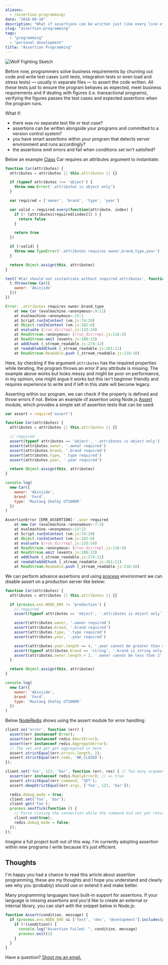 ```yaml
---
aliases:
  - /assertion-programming/
date: "2018-09-16"
description: "What if assertions can be written just like every line of code you write?"
slug: "assertion-programming"
tags:
  - "programming"
  - "personal development"
title: "Assertion Programming"
---
```



![Wolf Fighting Sketch][]


Before now, programmers solve business requirements by churning out code and write test cases (unit tests, integration tests or even load and stress tests) — usually in separate files — to assert the code written. All these tests just to ensure the program behaves as expected, meet business requirements and if dealing with figures (i.e. transactional programs), verifying the figures passes the test cases and expected assertions when the program runs.

What if:

- there was no separate test file or test case?
- assertions can be written alongside your programs and committed to a version control system?
- you have smart assertions within your program that detects server environment and runs accordingly?
- the assertions emit errors and fail when conditions set isn’t satisfied?

Below an example [Class] Car requires an attributes argument to instantiate:

```javascript
function Car(attributes) {
  attributes = attributes || this.attributes || {}

  if (typeof attributes !== 'object') {
    throw new Error('.attributes is object only')
  }

  var required = ['owner', 'brand', 'type', 'year']

  var valid = required.every(function(attribute, index) {
    if (! (attributes[required[index]]) ) {
      return false
    }

    return true
  })

  if (!valid) {
    throw new TypeError('.attributes requires owner,brand,type,year')
  }

  return Object.assign(this, attributes)
}

test('#Car should not instantiate without required attributes', function(t) {
  t.throws(new Car({
    owner: 'Akinjide'
  }))
})
```

```javascript
Error: .attributes requires owner,brand,type
    at new Car (evalmachine.<anonymous>:9:11)
    at evalmachine.<anonymous>:15:1
    at Script.runInContext (vm.js:74:29)
    at Object.runInContext (vm.js:182:6)
    at evaluate (/run_dir/repl.js:133:14)
    at ReadStream.<anonymous> (/run_dir/repl.js:116:5)
    at ReadStream.emit (events.js:180:13)
    at addChunk (_stream_readable.js:274:12)
    at readableAddChunk (_stream_readable.js:261:11)
    at ReadStream.Readable.push (_stream_readable.js:218:10)
```

Here, by checking if the argument `attributes` has the required properties while iterating, the program throws an error if any attribute is missing. The example above works but looks messy and might be poor on performance, in my opinion, one might argue it works but this isn't beginner friendly and requires experience to write and if left in this state will become legacy.

Asserting within our program, we can check if the property is defined and throw errors if not. Below an example of assertion using Node.js [Assert] module, which provides a simple set of assertion tests that can be used:

```javascript
var assert = require('assert')

function Car(attributes) {
  attributes = attributes || this.attributes || {}

  // required
  assert(typeof attributes == 'object', '.attributes is object only')
  assert(attributes.owner, '.owner required')
  assert(attributes.brand, '.brand required')
  assert(attributes.type, '.type required')
  assert(attributes.year, '.year required')

  return Object.assign(this, attributes)
}

console.log(
  new Car({
    owner: 'Akinjide',
    brand: 'Ford',
    type: 'Mustang Shelby GT500KR'
  })
)
```


```javascript
AssertionError [ERR_ASSERTION]: .year required
    at new Car (evalmachine.<anonymous>:7:3)
    at evalmachine.<anonymous>:13:13
    at Script.runInContext (vm.js:74:29)
    at Object.runInContext (vm.js:182:6)
    at evaluate (/run_dir/repl.js:133:14)
    at ReadStream.<anonymous> (/run_dir/repl.js:116:5)
    at ReadStream.emit (events.js:180:13)
    at addChunk (_stream_readable.js:274:12)
    at readableAddChunk (_stream_readable.js:261:11)
    at ReadStream.Readable.push (_stream_readable.js:218:10)
```

We can perform advance assertions and using [process] environment we can disable assert on a production server like below:

```javascript
function Car(attributes) {
  attributes = attributes || this.attributes || {}

  if (process.env.NODE_ENV != 'production') {
    // required
    assert(typeof attributes == 'object', '.attributes is object only')

    assert(attributes.owner, '.owner required')
    assert(attributes.brand, '.brand required')
    assert(attributes.type, '.type required')
    assert(attributes.year, '.year required')

    assert(attributes.year.length == 4, '.year cannot be greater than 4')
    assert(typeof attributes.brand == 'string', '.brand is string only')
    assert(attributes.owner.length > 2, '.owner cannot be less than 2')
  }

  return Object.assign(this, attributes)
}

console.log(
  new Car({
    owner: 'Akinjide',
    brand: 'Ford',
    type: 'Mustang Shelby GT500KR'
  })
)
```

Below [NodeRedis][] shows using the assert module for error handling:

```javascript
client.on('error', function (err) {
  assert(err instanceof Error);
  assert(err instanceof redis.AbortError);
  assert(err instanceof redis.AggregateError);
  // The set and get get aggregated in here
  assert.strictEqual(err.errors.length, 2);
  assert.strictEqual(err.code, 'NR_CLOSED');
});

client.set('foo', 123, 'bar', function (err, res) { // Too many arguments
  assert(err instanceof redis.ReplyError); // => true
  assert.strictEqual(err.command, 'SET');
  assert.deepStrictEqual(err.args, ['foo', 123, 'bar']);

  redis.debug_mode = true;
  client.set('foo', 'bar');
  client.get('foo');
  process.nextTick(function () {
    // Force closing the connection while the command did not yet return
    client.end(true);
    redis.debug_mode = false;
  });
});
```

Imagine a full project built out of this way. I'm currently adopting assertion within new programs I write because it's just efficient.


## Thoughts

I'm happy you had a chance to read this article about assertion programming, these are my thoughts and I hope you understand and clearly see why you (probably) should use or extend it and make better.

Many programming languages have built-in support for assertions. If your language is missing assertions and you'd like to create an external or internal library, you can start with the snippet below in Node.js:

```javascript
function Assert(condition, message) {
  if (process.env.NODE_ENV && ['test', 'dev', 'development'].includes(process.env.NODE_ENV)) {
    if (!(condition)) {
      console.log("Assertion Failed: ", condition, message)
      process.exit(1)
    }
  }
}
```

Have a question? [Shoot me an email.][]

  [Wolf Fighting Sketch]: /static/images/2018/wolf-fighting-sketch.jpg "Wolf Fighting Sketch"
  [Class]: https://developer.mozilla.org/en-US/docs/Web/JavaScript/Reference/Classes#Boxing_with_prototype_and_static_methods "Classes - JavaScript"
  [Assert]: https://nodejs.org/dist/latest-v10.x/docs/api/assert.html#assert_assert_value_message "Assert | Node.js Documentation"
  [process]: https://nodejs.org/dist/latest-v10.x/docs/api/process.html "Process | Node.js Documentation"
  [NodeRedis]: https://github.com/NodeRedis/node_redis#error-handling--v26 "redis client for node http://redis.js.org/"
  [Shoot me an email.]: mailto:r@akinjide.me "Akinjide Bankole' Email"
